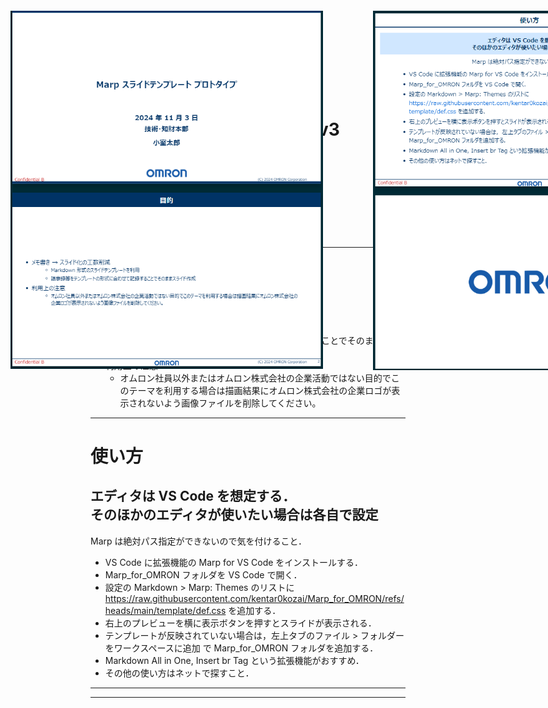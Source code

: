 ```yaml
---
marp: true
theme: def
size: 16:9 # 全体のサイズを指定
paginate: true
header: (C) 2024 OMRON Corporation
footer: Confidential B
---
```


<!-- 1枚目 -->
<!-- class: top-page -->

# Marp スライドテンプレート v3

## 2024 年 11 月 3 日

### 技術・知財本部

### 小室太郎

---

<!-- class: second-page -->

# 目的

- メモ書き → スライド化の工数削減
  - Markdown 形式のスライドテンプレートを利用
  - 議事録等をテンプレートの形式に合わせて記録することでそのままスライド作成
- 利用上の注意
  - オムロン社員以外またはオムロン株式会社の企業活動ではない目的でこのテーマを利用する場合は描画結果にオムロン株式会社の企業ロゴが表示されないよう画像ファイルを削除してください。

---

<!-- class: slide -->

# 使い方

## エディタは VS Code を想定する．<br>そのほかのエディタが使いたい場合は各自で設定

Marp は絶対パス指定ができないので気を付けること．

- VS Code に拡張機能の Marp for VS Code をインストールする．
- Marp_for_OMRON フォルダを VS Code で開く．
- 設定の Markdown > Marp: Themes のリストに https://raw.githubusercontent.com/kentar0kozai/Marp_for_OMRON/refs/heads/main/template/def.css を追加する．
- 右上のプレビューを横に表示ボタンを押すとスライドが表示される．
- テンプレートが反映されていない場合は，左上タブのファイル > フォルダーをワークスペースに追加 で Marp_for_OMRON フォルダを追加する．
- Markdown All in One, Insert br Tag という拡張機能がおすすめ．
- その他の使い方はネットで探すこと．
  <br>

---

<!-- class: slide -->

<img src="image.png" width=500 style="position: absolute; left: 100px; top: 70px;"/>
<img src="image-1.png" width=500 style="position: absolute; left: 680px; top: 70px;"/>

---

<!-- class: end -->
